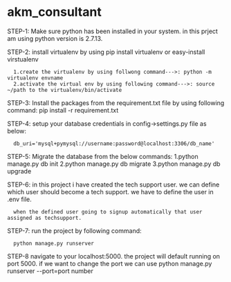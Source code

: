 # akm_consultant

STEP-1: Make sure python has been installed in your system. in this prject am using python version is 2.7.13.

STEP-2: install virtualenv by using pip install virtualenv or easy-install virstualenv

      1.create the virtualenv by using follwong command--->: python -m virtualenv envname
      2.activate the virtual env by using following command--->: source ~/path to the virtualenv/bin/activate
STEP-3: Install the packages from the requirement.txt file by using following command: pip install -r requirement.txt

STEP-4: setup your database credentials in config->settings.py file as below:

      db_uri='mysql+pymysql://username:password@localhost:3306/db_name'
STEP-5: Migrate the database from the below commands: 1.python manage.py db init 2.python manage.py db migrate 3.python manage.py db upgrade

STEP-6: in this project i have created the tech support user. we can define which user should become a tech support. we have to define the user in .env file.

      when the defined user going to signup automatically that user assigned as techsupport.
STEP-7: run the project by following command:

      python manage.py runserver
STEP-8 navigate to your localhost:5000. the project will default running on port 5000. if we want to change the port we can use python manage.py runserver --port=port number
